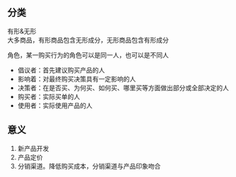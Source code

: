 ## 分类
有形&无形  
大多商品，有形商品包含无形成分，无形商品包含有形成分  


角色，某一购买行为的角色可以是同一人，也可以是不同人
- 倡议者：首先建议购买产品的人
- 影响着：对最终购买决策具有一定影响的人
- 决策者：在是否买、为何买、如何买、哪里买等方面做出部分或全部决定的人
- 购买者：实际买单的人
- 使用者：实际使用产品的人


## 意义
1. 新产品开发
2. 产品定价
3. 分销渠道。降低购买成本，分销渠道与产品印象吻合
